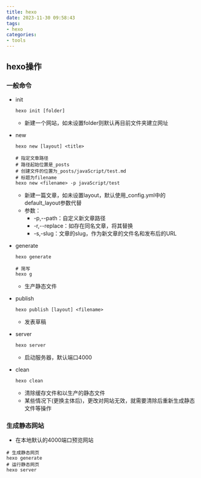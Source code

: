 ```yaml
---
title: hexo
date: 2023-11-30 09:58:43
tags: 
- hexo
categories:
- tools
---
```


## hexo操作

### 一般命令

- init

  ```shell
  hexo init [folder]
  ```

  

  - 新建一个网站，如未设置folder则默认再目前文件夹建立网址

- new

  ```shell
  hexo new [layout] <title>
  
  # 指定文章路径
  # 路径起始位置是_posts
  # 创建文件的位置为_posts/javaScript/test.md 
  # 标题为filename
  hexo new <filename> -p javaScript/test
  ```

  

  - 新建一篇文章，如未设置layout，默认使用_config.yml中的default_layout参数代替
  - 参数：
    - -p,--path：自定义新文章路径
    - -r,--replace：如存在同名文章，将其替换
    - -s,-slug：文章的slug，作为新文章的文件名和发布后的URL

- generate

  ```shell
  hexo generate
  
  # 简写
  hexo g
  ```

  - 生产静态文件

- publish

  ```shell
  hexo publish [layout] <filename>
  ```

  

  - 发表草稿

- server

  ```shell
  hexo server
  ```

  

  - 启动服务器，默认端口4000

- clean

  ```shell
  hexo clean
  ```

  

  - 清除缓存文件和以生产的静态文件
  - 某些情况下(更换主体后)，更改对网站无效，就需要清除后重新生成静态文件等操作

### 生成静态网站

- 在本地默认的4000端口预览网站

```shell
# 生成静态网页
hexo generate
# 运行静态网页
hexo server
```

